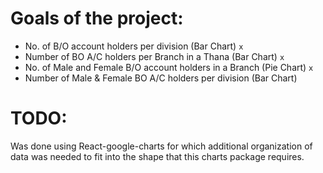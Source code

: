 # Goals of the project:
 - No. of B/O account holders per division (Bar Chart) `x`
 - Number of BO A/C holders per Branch in a Thana (Bar Chart) `x`
 - No. of Male and Female B/O account holders in a Branch (Pie Chart) `x`
 - Number of Male & Female BO A/C holders per division (Bar Chart)

 # TODO:
 Was done using React-google-charts for which additional organization of data was needed to fit into the shape that this charts package requires.
